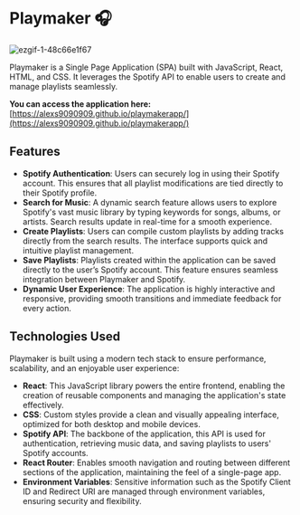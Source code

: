 # Playmaker 🎧

![ezgif-1-48c66e1f67](https://github.com/user-attachments/assets/e13bdd69-54ca-42e6-b172-d7694f1311d9)

Playmaker is a Single Page Application (SPA) built with JavaScript, React, HTML, and CSS. It leverages the Spotify API to enable users to create and manage playlists seamlessly.

**You can access the application here:** [https://alexs9090909.github.io/playmakerapp/](https://alexs9090909.github.io/playmakerapp/)

## Features

- **Spotify Authentication**: Users can securely log in using their Spotify account. This ensures that all playlist modifications are tied directly to their Spotify profile.
- **Search for Music**: A dynamic search feature allows users to explore Spotify's vast music library by typing keywords for songs, albums, or artists. Search results update in real-time for a smooth experience.
- **Create Playlists**: Users can compile custom playlists by adding tracks directly from the search results. The interface supports quick and intuitive playlist management.
- **Save Playlists**: Playlists created within the application can be saved directly to the user’s Spotify account. This feature ensures seamless integration between Playmaker and Spotify.
- **Dynamic User Experience**: The application is highly interactive and responsive, providing smooth transitions and immediate feedback for every action.

## Technologies Used

Playmaker is built using a modern tech stack to ensure performance, scalability, and an enjoyable user experience:

- **React**: This JavaScript library powers the entire frontend, enabling the creation of reusable components and managing the application's state effectively.
- **CSS**: Custom styles provide a clean and visually appealing interface, optimized for both desktop and mobile devices.
- **Spotify API**: The backbone of the application, this API is used for authentication, retrieving music data, and saving playlists to users' Spotify accounts.
- **React Router**: Enables smooth navigation and routing between different sections of the application, maintaining the feel of a single-page app.
- **Environment Variables**: Sensitive information such as the Spotify Client ID and Redirect URI are managed through environment variables, ensuring security and flexibility.
